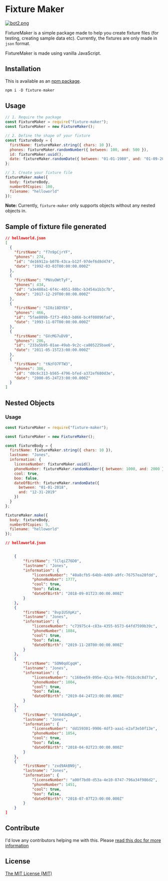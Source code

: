 # Fixture Maker

[![bot2.png](https://i.postimg.cc/L8sBwN16/bot2.png)](https://postimg.cc/HVfy70zf)

FixtureMaker is a simple package made to help you create fixture files (for testing, creating sample data etc). Currently, the fixtures are only made in `json` format.

FixtureMaker is made using vanilla JavaScript.

## Installation

This is available as an [npm package](https://npmjs.com/package/fixture-maker).

```javascript
npm i -D fixture-maker
```

## Usage

```javascript
// 1. Require the package
const FixtureMaker = require("fixture-maker");
const fixtureMaker = new FixtureMaker();

// 2. Define the shape of your fixture
const fixtureBody = {
  firstName: fixtureMaker.string({ chars: 10 }),
  phones: fixtureMaker.randomNumber({ between: 100, and: 500 }),
  id: fixtureMaker.uuid(),
  date: fixtureMaker.randomDate({ between: "01-01-1980", and: "01-09-2019" })
};

// 3. Create your fixture file
fixtureMaker.make({
  body: fixtureBody,
  numberOfCopies: 100,
  filename: "helloworld"
});
```

**Note:** Currently, `fixture-maker` only supports objects without any nested objects in.

## Sample of fixture file generated

```json
// helloworld.json
[
  {
    "firstName": "f7n9pCjrYF",
    "phones": 274,
    "id": "de16912a-b078-43ca-b12f-97def6d8d474",
    "date": "1992-03-03T00:00:00.000Z"
  },
  {
    "firstName": "PNVuOWtTyF",
    "phones": 434,
    "id": "a3e480a1-6f4c-4051-80bc-b3454a1b3c7b",
    "date": "2017-12-29T00:00:00.000Z"
  },
  {
    "firstName": "SI0z18DYE6",
    "phones": 466,
    "id": "5fae809b-f2f3-49b3-b866-bc4f08096fad",
    "date": "1993-11-07T00:00:00.000Z"
  },
  {
    "firstName": "GVcMG7uDV0",
    "phones": 286,
    "id": "233a5b95-01ae-49ab-9c2c-ca805225bae6",
    "date": "2011-05-15T23:00:00.000Z"
  },
  {
    "firstName": "tNzFO7FTW3",
    "phones": 386,
    "id": "d0c6c313-b565-4796-bfed-a372ef680d3e",
    "date": "2000-05-24T23:00:00.000Z"
  }
]
```

## Nested Objects

### Usage

```javascript
const FixtureMaker = require("fixture-maker");

const fixtureMaker = new FixtureMaker();

const fixtureBody = {
  firstName: fixtureMaker.string({ chars: 10 }),
  lastname: "Jones",
  information: {
    licenseNumber: fixtureMaker.uuid(),
    phoneNumber: fixtureMaker.randomNumber({ between: 1000, and: 2000 }),
    cool: true,
    boo: false,
    dateOfBirth: fixtureMaker.randomDate({
      between: "01-01-2018",
      and: "12-31-2019"
    })
  }
};

fixtureMaker.make({
  body: fixtureBody,
  numberOfCopies: 5,
  filename: "helloworld"
});
```

```json
// helloworld.json


	{
		"firstName": "lClqiZ76D0",
		"lastname": "Jones",
		"information": {
			"licenseNumber": "40a8cfb5-64bb-4d69-a9fc-76757ea20fdd",
			"phoneNumber": 1777,
			"cool": true,
			"boo": false,
			"dateOfBirth": "2018-09-01T23:00:00.000Z"
		}
	},
	{
		"firstName": "8vp1USXpKz",
		"lastname": "Jones",
		"information": {
			"licenseNumber": "c73975c4-c83a-4355-b573-64fd7599b39c",
			"phoneNumber": 1884,
			"cool": true,
			"boo": false,
			"dateOfBirth": "2019-11-28T00:00:00.000Z"
		}
	},
	{
		"firstName": "SON0qdCgqH",
		"lastname": "Jones",
		"information": {
			"licenseNumber": "c160ee59-095e-42ca-947e-f01bc0c8d77a",
			"phoneNumber": 1004,
			"cool": true,
			"boo": false,
			"dateOfBirth": "2019-04-24T23:00:00.000Z"
		}
	},
	{
		"firstName": "0t84UmDAgA",
		"lastname": "Jones",
		"information": {
			"licenseNumber": "dd159301-9906-4df3-aaa1-e2af3e50f13e",
			"phoneNumber": 1054,
			"cool": true,
			"boo": false,
			"dateOfBirth": "2018-04-02T23:00:00.000Z"
		}
	},
	{
		"firstName": "zxd9AkBN9j",
		"lastname": "Jones",
		"information": {
			"licenseNumber": "a00f7bd0-d53a-4e10-8747-796a34f986d2",
			"phoneNumber": 1451,
			"cool": true,
			"boo": false,
			"dateOfBirth": "2018-07-07T23:00:00.000Z"
		}
	}
]

```

## Contribute

I'd love any contributors helping me with this. Please [read this doc for more information](./Contribute/README.md)

## License

[The MIT License (MIT)](https://github.com/all-contributors/all-contributors/blob/master/LICENSE)

